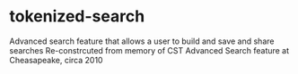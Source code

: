 # tokenized-search
Advanced search feature that allows a user to build and save and share searches
Re-constrcuted from memory of CST Advanced Search feature at Cheasapeake, circa 2010
